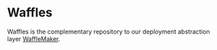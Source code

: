 # Waffles

Waffles is the complementary repository to our deployment abstraction layer [WaffleMaker](https://github.com/WaffleHacks/wafflemaker).
